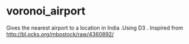 voronoi_airport
===============

Gives the nearest airport to a location in India  .Using D3 . 
Inspired from http://bl.ocks.org/mbostock/raw/4360892/  
